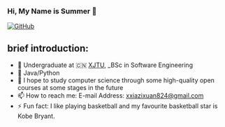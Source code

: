 ### Hi, My Name is Summer 👋


[![GitHub](https://img.shields.io/badge/dynamic/json?logo=github&label=GitHub&labelColor=495867&color=495867&query=%24.data.totalSubs&url=https%3A%2F%2Fapi.spencerwoo.com%2Fsubstats%2F%3Fsource%3Dgithub%26queryKey%3Dhayschan&style=flat-square)](https://github.com/ForeverJoyinSummer)


## brief introduction:

- 🍻 Undergraduate at 🇨🇳 [XJTU](https://www.xjtu.edu.cn), _BSc in Software Engineering
- 🔭 Java/Python
- 🌱 I hope to study computer science through some high-quality open courses at some stages in the future
- 📫 How to reach me: E-mail Address: xxiazixuan824@gmail.com
- ⚡ Fun fact: I like playing basketball and my favourite basketball star is Kobe Bryant. 
